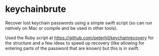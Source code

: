 # keychainbrute
Recover lost keychain passwords using a simple swift script (so can run natively on Mac or compile and be used in other tools).

Used the Ruby script at https://github.com/peterhil/keychainrecovery for the structure and a few ideas to speed up recovery (like allowing for entering parts of the password that are known) but this is in swift.
